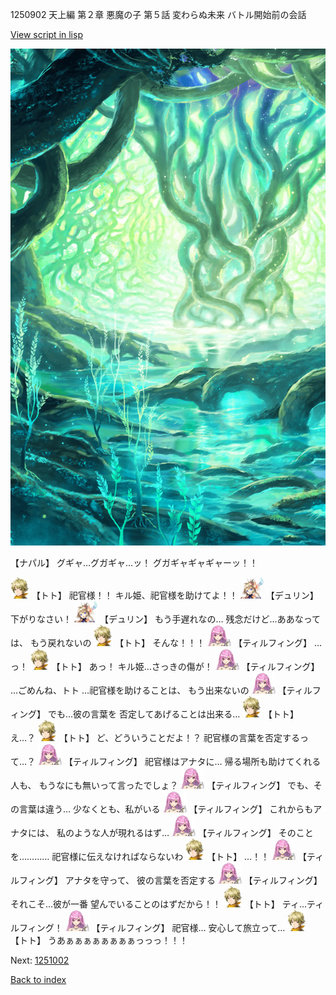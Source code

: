 1250902 天上編 第２章 悪魔の子 第５話 変わらぬ未来 バトル開始前の会話

[View script in lisp](../scripts/1250902.txt)

![tree_cavern.png](../images/backgrounds/tree_cavern.png)

【ナパル】
グギャ…グガギャ…ッ！
グガギャギャギャーッ！！

<img src="../images/units/4.png" alt="4.png" height="34"/>
【トト】
祀官様！！
キル姫、祀官様を助けてよ！！

<img src="../images/units/0.png" alt="0.png" height="34"/>
【デュリン】
下がりなさい！

<img src="../images/units/0.png" alt="0.png" height="34"/>
【デュリン】
もう手遅れなの…
残念だけど…ああなっては、
もう戻れないの

<img src="../images/units/4.png" alt="4.png" height="34"/>
【トト】
そんな！！！

<img src="../images/units/24.png" alt="24.png" height="34"/>
【ティルフィング】
…っ！

<img src="../images/units/4.png" alt="4.png" height="34"/>
【トト】
あっ！
キル姫…さっきの傷が！

<img src="../images/units/24.png" alt="24.png" height="34"/>
【ティルフィング】
…ごめんね、トト
…祀官様を助けることは、
もう出来ないの

<img src="../images/units/24.png" alt="24.png" height="34"/>
【ティルフィング】
でも…彼の言葉を
否定してあげることは出来る…

<img src="../images/units/4.png" alt="4.png" height="34"/>
【トト】
え…？

<img src="../images/units/4.png" alt="4.png" height="34"/>
【トト】
ど、どういうことだよ！？
祀官様の言葉を否定するって…？

<img src="../images/units/24.png" alt="24.png" height="34"/>
【ティルフィング】
祀官様はアナタに…
帰る場所も助けてくれる人も、
もうなにも無いって言ったでしょ？

<img src="../images/units/24.png" alt="24.png" height="34"/>
【ティルフィング】
でも、その言葉は違う…
少なくとも、私がいる

<img src="../images/units/24.png" alt="24.png" height="34"/>
【ティルフィング】
これからもアナタには、
私のような人が現れるはず…

<img src="../images/units/24.png" alt="24.png" height="34"/>
【ティルフィング】
そのことを…………
祀官様に伝えなければならないわ

<img src="../images/units/4.png" alt="4.png" height="34"/>
【トト】
…！！

<img src="../images/units/24.png" alt="24.png" height="34"/>
【ティルフィング】
アナタを守って、
彼の言葉を否定する

<img src="../images/units/24.png" alt="24.png" height="34"/>
【ティルフィング】
それこそ…彼が一番
望んでいることのはずだから！！

<img src="../images/units/4.png" alt="4.png" height="34"/>
【トト】
ティ…ティルフィング！

<img src="../images/units/24.png" alt="24.png" height="34"/>
【ティルフィング】
祀官様…
安心して旅立って…

<img src="../images/units/4.png" alt="4.png" height="34"/>
【トト】
うあぁぁぁぁぁぁぁぁっっっ！！！

Next: [1251002](1251002.md)

[Back to index](index.md)
